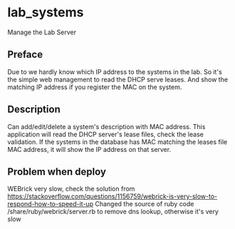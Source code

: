 # lab_systems


Manage the Lab Server

## Preface
Due to we hardly know which IP address to the systems in the lab. So it's the simple web management to read the DHCP serve leases.
And show the matching IP address if you register the MAC on the system.

## Description
Can add/edit/delete a system's description with MAC address. This application will read the DHCP server's lease files, check the lease validation.
If the systems in the database has MAC matching the leases file MAC address, it will show the IP address on that server.


## Problem when deploy

WEBrick very slow, check the solution from https://stackoverflow.com/questions/1156759/webrick-is-very-slow-to-respond-how-to-speed-it-up
Changed the source of ruby code /share/ruby/webrick/server.rb to remove dns lookup, otherwise it's very slow
